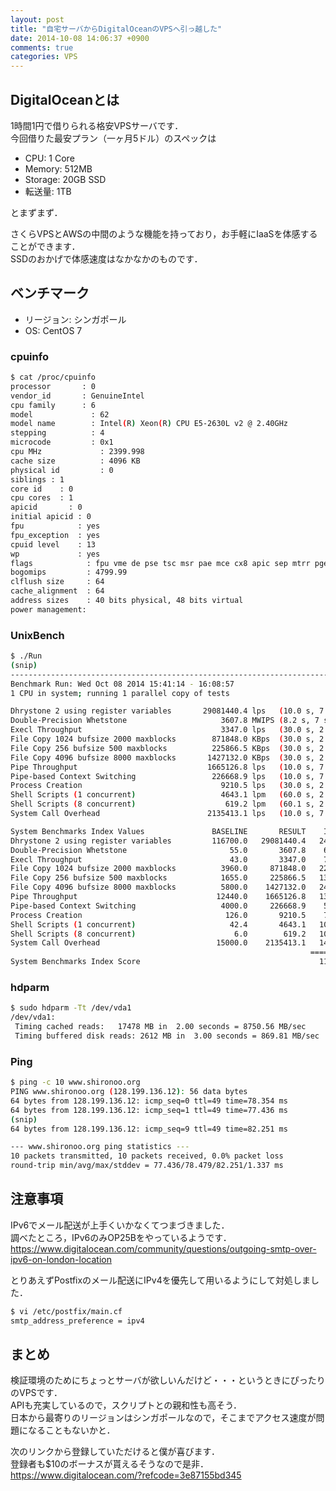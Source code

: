 ```yaml
---
layout: post
title: "自宅サーバからDigitalOceanのVPSへ引っ越した"
date: 2014-10-08 14:06:37 +0900
comments: true
categories: VPS
---
```

## DigitalOceanとは
1時間1円で借りられる格安VPSサーバです．  
今回借りた最安プラン（一ヶ月5ドル）のスペックは

* CPU: 1 Core
* Memory: 512MB
* Storage: 20GB SSD
* 転送量: 1TB

とまずまず．  
<!-- more -->
さくらVPSとAWSの中間のような機能を持っており，お手軽にIaaSを体感することができます．  
SSDのおかげで体感速度はなかなかのものです．

## ベンチマーク
* リージョン: シンガポール
* OS: CentOS 7

### cpuinfo
``` bash
$ cat /proc/cpuinfo
processor       : 0
vendor_id       : GenuineIntel
cpu family      : 6
model             : 62
model name        : Intel(R) Xeon(R) CPU E5-2630L v2 @ 2.40GHz
stepping          : 4
microcode         : 0x1
cpu MHz             : 2399.998
cache size          : 4096 KB
physical id         : 0
siblings : 1
core id    : 0
cpu cores  : 1
apicid       : 0
initial apicid : 0
fpu            : yes
fpu_exception  : yes
cpuid level    : 13
wp             : yes
flags            : fpu vme de pse tsc msr pae mce cx8 apic sep mtrr pge mca cmov pat pse36 clflush mmx fxsr sse sse2 ss syscall nx pdpe1gb rdtscp lm constant_tsc arch_perfmon rep_good nopl eagerfpu pni pclmulqdq vmx ssse3 cx16 pcid sse4_1 sse4_2 x2apic popcnt tsc_deadline_timer aes xsave avx f16c rdrand hypervisor lahf_lm xsaveopt fsgsbase tsc_adjust smep erms
bogomips         : 4799.99
clflush size     : 64
cache_alignment  : 64
address sizes    : 40 bits physical, 48 bits virtual
power management:
```

### UnixBench
``` bash
$ ./Run
(snip)
------------------------------------------------------------------------
Benchmark Run: Wed Oct 08 2014 15:41:14 - 16:08:57
1 CPU in system; running 1 parallel copy of tests

Dhrystone 2 using register variables       29081440.4 lps   (10.0 s, 7 samples)
Double-Precision Whetstone                     3607.8 MWIPS (8.2 s, 7 samples)
Execl Throughput                               3347.0 lps   (30.0 s, 2 samples)
File Copy 1024 bufsize 2000 maxblocks        871848.0 KBps  (30.0 s, 2 samples)
File Copy 256 bufsize 500 maxblocks          225866.5 KBps  (30.0 s, 2 samples)
File Copy 4096 bufsize 8000 maxblocks       1427132.0 KBps  (30.0 s, 2 samples)
Pipe Throughput                             1665126.8 lps   (10.0 s, 7 samples)
Pipe-based Context Switching                 226668.9 lps   (10.0 s, 7 samples)
Process Creation                               9210.5 lps   (30.0 s, 2 samples)
Shell Scripts (1 concurrent)                   4643.1 lpm   (60.0 s, 2 samples)
Shell Scripts (8 concurrent)                    619.2 lpm   (60.1 s, 2 samples)
System Call Overhead                        2135413.1 lps   (10.0 s, 7 samples)

System Benchmarks Index Values               BASELINE       RESULT    INDEX
Dhrystone 2 using register variables         116700.0   29081440.4   2492.0
Double-Precision Whetstone                       55.0       3607.8    656.0
Execl Throughput                                 43.0       3347.0    778.4
File Copy 1024 bufsize 2000 maxblocks          3960.0     871848.0   2201.6
File Copy 256 bufsize 500 maxblocks            1655.0     225866.5   1364.8
File Copy 4096 bufsize 8000 maxblocks          5800.0    1427132.0   2460.6
Pipe Throughput                               12440.0    1665126.8   1338.5
Pipe-based Context Switching                   4000.0     226668.9    566.7
Process Creation                                126.0       9210.5    731.0
Shell Scripts (1 concurrent)                     42.4       4643.1   1095.1
Shell Scripts (8 concurrent)                      6.0        619.2   1031.9
System Call Overhead                          15000.0    2135413.1   1423.6
                                                                   ========
System Benchmarks Index Score                                        1193.9
```

### hdparm
``` bash
$ sudo hdparm -Tt /dev/vda1
/dev/vda1:
 Timing cached reads:   17478 MB in  2.00 seconds = 8750.56 MB/sec
 Timing buffered disk reads: 2612 MB in  3.00 seconds = 869.81 MB/sec
```

### Ping
``` bash
$ ping -c 10 www.shironoo.org
PING www.shironoo.org (128.199.136.12): 56 data bytes
64 bytes from 128.199.136.12: icmp_seq=0 ttl=49 time=78.354 ms
64 bytes from 128.199.136.12: icmp_seq=1 ttl=49 time=77.436 ms
(snip)
64 bytes from 128.199.136.12: icmp_seq=9 ttl=49 time=82.251 ms

--- www.shironoo.org ping statistics ---
10 packets transmitted, 10 packets received, 0.0% packet loss
round-trip min/avg/max/stddev = 77.436/78.479/82.251/1.337 ms
```

## 注意事項
IPv6でメール配送が上手くいかなくてつまづきました．  
調べたところ，IPv6のみOP25Bをやっているようです．  
https://www.digitalocean.com/community/questions/outgoing-smtp-over-ipv6-on-london-location

とりあえずPostfixのメール配送にIPv4を優先して用いるようにして対処しました．
``` bash
$ vi /etc/postfix/main.cf
smtp_address_preference = ipv4
```

## まとめ
検証環境のためにちょっとサーバが欲しいんだけど・・・というときにぴったりのVPSです．  
APIも充実しているので，スクリプトとの親和性も高そう．  
日本から最寄りのリージョンはシンガポールなので，そこまでアクセス速度が問題になることもないかと．

次のリンクから登録していただけると僕が喜びます．  
登録者も$10のボーナスが貰えるそうなので是非．  
https://www.digitalocean.com/?refcode=3e87155bd345
